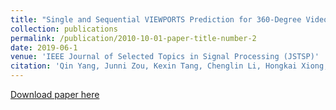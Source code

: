 ```yaml
---
title: "Single and Sequential VIEWPORTS Prediction for 360-Degree Video Streaming"
collection: publications
permalink: /publication/2010-10-01-paper-title-number-2
date: 2019-06-1
venue: 'IEEE Journal of Selected Topics in Signal Processing (JSTSP)'
citation: 'Qin Yang, Junni Zou, Kexin Tang, Chenglin Li, Hongkai Xiong, “Single and Sequential VIEWPORTS Prediction for 360-Degree Video Streaming”, IEEE Int'l Symposium on Circuits & Systems (ISCAS’2019), Sapporo, Japan, May 2019.'
---
```

[Download paper here](http://QinYang12.github.io/files/iscas-19.pdf)
